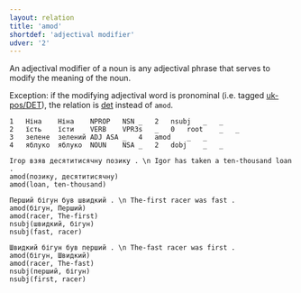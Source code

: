 ```yaml
---
layout: relation
title: 'amod'
shortdef: 'adjectival modifier'
udver: '2'
---
```


An adjectival modifier of a noun is any adjectival phrase that serves to modify the meaning of the noun.

Exception: if the modifying adjectival word is pronominal (i.e. tagged [uk-pos/DET]()), the relation is [det]() instead of `amod`.

<!--~~~ sdparse-->
<!--Ніна їсть зелене яблуко . \n Nina is eating a green apple .-->
<!--amod(яблуко, зелене)-->
<!--amod(apple, green)-->
<!--~~~-->

~~~ conllu
1	Ніна	Ніна	NPROP	NSN	_	2	nsubj	_	_
2	їсть	їсти	VERB	VPR3s	_	0	root	_	_
3	зелене	зелений	ADJ	ASA	_	4	amod	_	_
4	яблуко	яблуко	NOUN	NSA	_	2	dobj	_	_

~~~

~~~ sdparse
Ігор взяв десятитисячну позику . \n Igor has taken a ten-thousand loan .
amod(позику, десятитисячну)
amod(loan, ten-thousand)
~~~

~~~ sdparse
Перший бігун був швидкий . \n The-first racer was fast .
amod(бігун, Перший)
amod(racer, The-first)
nsubj(швидкий, бігун)
nsubj(fast, racer)
~~~

~~~ sdparse
Швидкий бігун був перший . \n The-fast racer was first .
amod(бігун, Швидкий)
amod(racer, The-fast)
nsubj(перший, бігун)
nsubj(first, racer)
~~~

